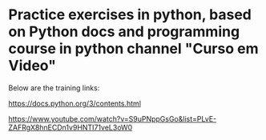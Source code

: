 # Practice exercises in python, based on Python docs and programming course in python channel "Curso em Video"
Below are the training links:

https://docs.python.org/3/contents.html

https://www.youtube.com/watch?v=S9uPNppGsGo&list=PLvE-ZAFRgX8hnECDn1v9HNTI71veL3oW0
